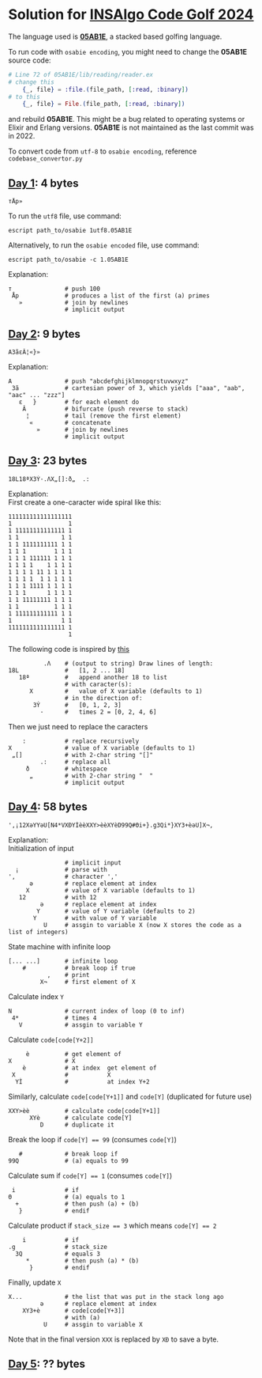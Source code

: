# Solution for [INSAlgo Code Golf 2024](https://github.com/INSAlgo/Code-Golf-2024)

The language used is [**05AB1E**](https://github.com/Adriandmen/05AB1E), a stacked based golfing language. 

To run code with `osabie encoding`, you might need to change the **05AB1E** source code:  
```elixir
# Line 72 of 05AB1E/lib/reading/reader.ex
# change this
    {_, file} = :file.(file_path, [:read, :binary])
# to this
    {_, file} = File.(file_path, [:read, :binary])
```
and rebuild **05AB1E**. This might be a bug related to operating systems or Elixir and Erlang versions. **05AB1E** is not maintained as the last commit was in 2022.

To convert code from `utf-8` to `osabie encoding`, reference `codebase_convertor.py`

## [Day 1](https://github.com/INSAlgo/Code-Golf-2024/blob/main/1%20-%20premiers/sujet.md): 4 bytes
```
тÅp»
```
To run the `utf8` file, use command:
```
escript path_to/osabie 1utf8.05AB1E
```
Alternatively, to run the `osabie encoded` file, use command:
```
escript path_to/osabie -c 1.05AB1E
```
Explanation:
```
т       		# push 100
 Åp     		# produces a list of the first (a) primes
   »    		# join by newlines
        		# implicit output
```

## [Day 2](https://github.com/INSAlgo/Code-Golf-2024/blob/main/2%20-%20palindromes/sujet.md): 9 bytes
```
A3ãεÂ¦«}»
```
Explanation:
```
A           	# push "abcdefghijklmnopqrstuvwxyz"
 3ã         	# cartesian power of 3, which yields ["aaa", "aab", "aac" ... "zzz"]
   ε   }    	# for each element do
    Â       	# bifurcate (push reverse to stack)
     ¦      	# tail (remove the first element)
      «     	# concatenate
        »   	# join by newlines
            	# implicit output
```

## [Day 3](https://github.com/INSAlgo/Code-Golf-2024/blob/main/3%20-%20spirale/sujet.md): 23 bytes
```
18L18ªX3Ý·.ΛX„[]:ð„  .:
```
Explanation:  
First create a one-caracter wide spiral like this: 
```
111111111111111111
1                1
1 11111111111111 1
1 1            1 1
1 1 1111111111 1 1
1 1 1        1 1 1
1 1 1 111111 1 1 1
1 1 1 1    1 1 1 1
1 1 1 1 11 1 1 1 1
1 1 1 1  1 1 1 1 1
1 1 1 1111 1 1 1 1
1 1 1      1 1 1 1
1 1 11111111 1 1 1
1 1          1 1 1
1 111111111111 1 1
1              1 1
1111111111111111 1
                 1
```
The following code is inspired by [this](https://codegolf.stackexchange.com/a/167486)
```
          .Λ  	# (output to string) Draw lines of length:
18L           	# 	[1, 2 ... 18]
   18ª        	# 	append another 18 to list
				# with caracter(s):
      X       	# 	value of X variable (defaults to 1)
	  			# in the direction of:
       3Ý		# 	[0, 1, 2, 3]
         ·		# 	times 2 = [0, 2, 4, 6]
```
Then we just need to replace the caracters
```
    :			# replace recursively
X				# value of X variable (defaults to 1)
 „[]			# with 2-char string "[]"
	     .:		# replace all
	 ð			# whitespace
	  „  		# with 2-char string "  "
            	# implicit output
```

## [Day 4](https://github.com/INSAlgo/Code-Golf-2024/blob/main/4%20-%201202%20Program%20Alarm/sujet.md): 58 bytes
```
',¡12XǝYYǝU[N4*VXÐYÌèèXXY>èèXYèD99Q#Θi+}.g3Qi*}XY3+èǝU]X¬,
```
Explanation:  
Initialization of input
```
				# implicit input
  ¡				# parse with
',				# character ','
	  ǝ			# replace element at index
     X			# value of X variable (defaults to 1)
   12			# with 12
		 ǝ		# replace element at index
	    Y		# value of Y variable (defaults to 2)
	   Y		# with value of Y variable
		  U		# assgin to variable X (now X stores the code as a list of integers)
```
State machine with infinite loop
```
[... ...]		# infinite loop
    #			# break loop if true
		   ,	# print
	     X¬		# first element of X
```
Calculate index `Y`
```
N				# current index of loop (0 to inf)
 4*				# times 4
   V			# assgin to variable Y
```
Calculate `code[code[Y+2]]`
```
	 è			# get element of
X				# X
    è			# at index 	get element of
 X				# 			X
  YÌ			# 			at index Y+2
```
Similarly, calculate `code[code[Y+1]]` and `code[Y]` (duplicated for future use)
```
XXY>èè			# calculate code[code[Y+1]]
      XYè		# calculate code[Y]
         D		# duplicate it
```
Break the loop if `code[Y] == 99` (consumes `code[Y]`)
```
   #			# break loop if
99Q				# (a) equals to 99
```
Calculate sum if `code[Y] == 1` (consumes `code[Y]`)
```
 i				# if
Θ				# (a) equals to 1
  +				# then push (a) + (b)
   }			# endif
```
Calculate product if `stack_size == 3` which means `code[Y] == 2`
```
    i			# if
.g				# stack_size
  3Q			# equals 3
	 *			# then push (a) * (b)
	  }			# endif
```
Finally, update `X`
```
X...			# the list that was put in the stack long ago
         ǝ		# replace element at index
    XY3+è		# code[code[Y+3]]
				# with (a)
	      U		# assgin to variable X
```
Note that in the final version `XXX` is replaced by `XÐ` to save a byte. 

## [Day 5](): ?? bytes
